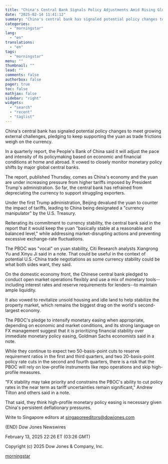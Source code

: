 ```yaml
---
title: "China's Central Bank Signals Policy Adjustments Amid Rising Global Risks"
date: "2025-02-14 11:41:12"
summary: "China's central bank has signaled potential policy changes to meet growing external challenges, pledging to keep supporting the yuan as trade frictions weigh on the currency. In a quarterly report, the People's Bank of China said it will adjust the pace and intensity of its policymaking based on economic and..."
categories:
  - "morningstar"
lang:
  - "en"
translations:
  - "en"
tags:
  - "morningstar"
menu: ""
thumbnail: ""
lead: ""
comments: false
authorbox: false
pager: true
toc: false
mathjax: false
sidebar: "right"
widgets:
  - "search"
  - "recent"
  - "taglist"
---
```


China's central bank has signaled potential policy changes to meet growing external challenges, pledging to keep supporting the yuan as trade frictions weigh on the currency.

In a quarterly report, the People's Bank of China said it will adjust the pace and intensity of its policymaking based on economic and financial conditions at home and abroad. It vowed to closely monitor monetary policy shifts by major global central banks.

The report, published Thursday, comes as China's economy and the yuan are under increasing pressure from higher tariffs imposed by President Trump's administration. So far, the central bank has refrained from depreciating the currency to support struggling exporters.

Under the first Trump administration, Beijing devalued the yuan to counter the impact of tariffs, leading to China being designated a "currency manipulator" by the U.S. Treasury.

Reiterating its commitment to currency stability, the central bank said in the report that it would keep the yuan "basically stable at a reasonable and balanced level," while addressing market-disrupting actions and preventing excessive exchange-rate fluctuations.

The PBOC was "vocal" on yuan stability, Citi Research analysts Xiangrong Yu and Xinyu Ji said in a note. That could be useful in the context of potential U.S.-China trade negotiations as some currency stability could be what both sides want, they said.

On the domestic economy front, the Chinese central bank pledged to conduct open market operations flexibly and use a mix of monetary tools--including interest rates and reserve requirements for lenders--to maintain ample liquidity.

It also vowed to revitalize unsold housing and idle land to help stabilize the property market, which remains the biggest drag on the world's second-largest economy.

The PBOC's pledge to intensify monetary easing when appropriate, depending on economic and market conditions, and its strong language on FX management suggest that it is prioritizing financial stability over immediate monetary policy easing, Goldman Sachs economists said in a note.

While they continue to expect two 50-basis-point cuts to reserve requirement ratios in the first and third quarters, and two 20-basis-point policy rate cuts in the second and fourth quarters, there is a risk that the PBOC will rely on low-profile instruments like repo operations and skip high-profile measures.

"FX stability may take priority and constrains the PBOC's ability to cut policy rates in the near term as tariff uncertainties remain significant," Andrew Tilton and others said in a note.

That said, they think high-profile monetary policy easing is necessary given China's persistent deflationary pressures.

Write to Singapore editors at singaporeeditors@dowjones.com

(END) Dow Jones Newswires

February 13, 2025 22:26 ET (03:26 GMT)

Copyright (c) 2025 Dow Jones & Company, Inc.

[morningstar](https://www.morningstar.com/news/dow-jones/2025021318433/chinas-central-bank-signals-policy-adjustments-amid-rising-global-risks)
